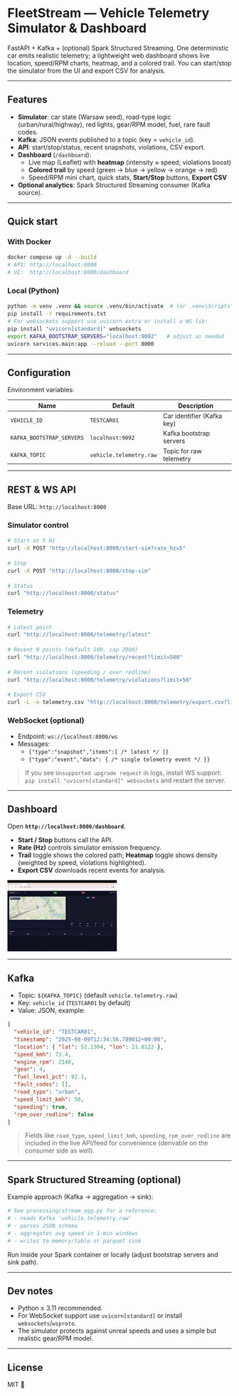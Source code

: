 # FleetStream — Vehicle Telemetry Simulator & Dashboard

FastAPI + Kafka + (optional) Spark Structured Streaming.
One deterministic car emits realistic telemetry; a lightweight web dashboard shows live location, speed/RPM charts, heatmap, and a colored trail. You can start/stop the simulator from the UI and export CSV for analysis.

---

## Features

- **Simulator**: car state (Warsaw seed), road-type logic (urban/rural/highway), red lights, gear/RPM model, fuel, rare fault codes.
- **Kafka**: JSON events published to a topic (key = `vehicle_id`).
- **API**: start/stop/status, recent snapshots, violations, CSV export.
- **Dashboard** (`/dashboard`):
  - Live map (Leaflet) with **heatmap** (intensity ≈ speed; violations boost)
  - **Colored trail** by speed (green → blue → yellow → orange → red)
  - Speed/RPM mini chart, quick stats, **Start/Stop** buttons, **Export CSV**
- **Optional analytics**: Spark Structured Streaming consumer (Kafka source).

---

## Quick start

### With Docker

```bash
docker compose up -d --build
# API: http://localhost:8000
# UI:  http://localhost:8000/dashboard
```

### Local (Python)

```bash
python -m venv .venv && source .venv/bin/activate  # (or .venv\Scripts\activate on Windows)
pip install -r requirements.txt
# For websockets support use uvicorn extra or install a WS lib:
pip install "uvicorn[standard]" websockets
export KAFKA_BOOTSTRAP_SERVERS="localhost:9092"   # adjust as needed
uvicorn services.main:app --reload --port 8000
```

---

## Configuration

Environment variables:


| Name                      | Default                 | Description                |
| ------------------------- | ----------------------- | -------------------------- |
| `VEHICLE_ID`              | `TESTCAR01`             | Car identifier (Kafka key) |
| `KAFKA_BOOTSTRAP_SERVERS` | `localhost:9092`        | Kafka bootstrap servers    |
| `KAFKA_TOPIC`             | `vehicle.telemetry.raw` | Topic for raw telemetry    |

---

## REST & WS API

Base URL: `http://localhost:8000`

### Simulator control

```bash
# Start at 5 Hz
curl -X POST "http://localhost:8000/start-sim?rate_hz=5"

# Stop
curl -X POST "http://localhost:8000/stop-sim"

# Status
curl "http://localhost:8000/status"
```

### Telemetry

```bash
# Latest point
curl "http://localhost:8000/telemetry/latest"

# Recent N points (default 100, cap 2000)
curl "http://localhost:8000/telemetry/recent?limit=500"

# Recent violations (speeding / over redline)
curl "http://localhost:8000/telemetry/violations?limit=50"

# Export CSV
curl -L -o telemetry.csv "http://localhost:8000/telemetry/export.csv?limit=2000"
```

### WebSocket (optional)

- Endpoint: `ws://localhost:8000/ws`
- Messages:
  - `{"type":"snapshot","items":[ /* latest */ ]}`
  - `{"type":"event","data": { /* single telemetry event */ }}`

> If you see `Unsupported upgrade request` in logs, install WS support:
> `pip install "uvicorn[standard]" websockets` and restart the server.

---

## Dashboard

Open **`http://localhost:8000/dashboard`**.

- **Start / Stop** buttons call the API.
- **Rate (Hz)** controls simulator emission frequency.
- **Trail** toggle shows the colored path; **Heatmap** toggle shows density (weighted by speed, violations highlighted).
- **Export CSV** downloads recent events for analysis.

![1754770129260](images/README/1754770129260.png)

---

## Kafka

- Topic: `${KAFKA_TOPIC}` (default `vehicle.telemetry.raw`)
- Key: `vehicle_id` (`TESTCAR01` by default)
- Value: JSON, example:

```json
{
  "vehicle_id": "TESTCAR01",
  "timestamp": "2025-08-09T12:34:56.789012+00:00",
  "location": { "lat": 52.2304, "lon": 21.0122 },
  "speed_kmh": 73.4,
  "engine_rpm": 2140,
  "gear": 4,
  "fuel_level_pct": 92.1,
  "fault_codes": [],
  "road_type": "urban",
  "speed_limit_kmh": 50,
  "speeding": true,
  "rpm_over_redline": false
}
```

> Fields like `road_type`, `speed_limit_kmh`, `speeding`, `rpm_over_redline` are included in the live API/feed for convenience (derivable on the consumer side as well).

---

## Spark Structured Streaming (optional)

Example approach (Kafka → aggregation → sink):

```python
# See processing/stream_agg.py for a reference:
# - reads Kafka 'vehicle.telemetry.raw'
# - parses JSON schema
# - aggregates avg speed in 1-min windows
# - writes to memory/table or parquet sink
```

Run inside your Spark container or locally (adjust bootstrap servers and sink path).

---

## Dev notes

- Python ≥ 3.11 recommended.
- For WebSocket support use `uvicorn[standard]` or install `websockets`/`wsproto`.
- The simulator protects against unreal speeds and uses a simple but realistic gear/RPM model.

---

## License

MIT 👀️
